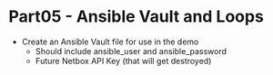 # Part05 - Ansible Vault and Loops

- Create an Ansible Vault file for use in the demo
  - Should include ansible_user and ansible_password
  - Future Netbox API Key (that will get destroyed)
